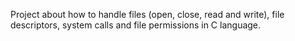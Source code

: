 Project about how to handle files (open, close, read and write), file descriptors, system calls and file permissions in C language.
